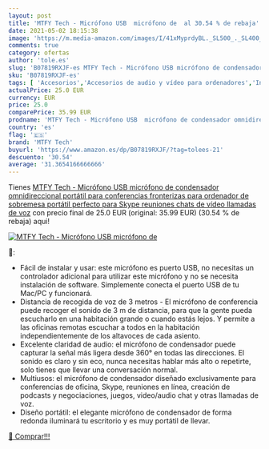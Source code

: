 ```yaml
---
layout: post
title: 'MTFY Tech - Micrófono USB  micrófono de  al 30.54 % de rebaja'
date: 2021-05-02 18:15:38
image: 'https://m.media-amazon.com/images/I/41xMyprdyBL._SL500_._SL400_.jpg'
comments: true
category: ofertas
author: 'tole.es'
slug: 'B07819RXJF-es MTFY Tech - Micrófono USB micrófono de condensador...'
sku: 'B07819RXJF-es'
tags: [ 'Accesorios','Accesorios de audio y vídeo para ordenadores','Informática','Micrófonos para informática','mtfy tech','ordenador', ]
actualPrice: 25.0 EUR
currency: EUR
price: 25.0
comparePrice: 35.99 EUR
prodname: 'MTFY Tech - Micrófono USB  micrófono de condensador omnidireccional portátil para conferencias fronterizas  para ordenador de sobremesa  portátil  perfecto para Skype  reuniones  chats de vídeo  llamadas de voz'
country: 'es'
flag: '🇪🇸'
brand: 'MTFY Tech'
buyurl: 'https://www.amazon.es/dp/B07819RXJF/?tag=tolees-21'
descuento: '30.54'
average: '31.3654166666666'
---
```


Tienes [MTFY Tech - Micrófono USB  micrófono de condensador omnidireccional portátil para conferencias fronterizas  para ordenador de sobremesa  portátil  perfecto para Skype  reuniones  chats de vídeo  llamadas de voz](https://www.amazon.es/dp/B07819RXJF/?tag=tolees-21) con precio final de  25.0 EUR (original: 35.99 EUR) (30.54 %  de rebaja) aqui!

[![MTFY Tech - Micrófono USB  micrófono de ](https://m.media-amazon.com/images/I/41xMyprdyBL._SL500_._SL400_.jpg)](https://www.amazon.es/dp/B07819RXJF/?tag=tolees-21)

🔎:

- Fácil de instalar y usar: este micrófono es puerto USB, no necesitas un controlador adicional para utilizar este micrófono y no se necesita instalación de software. Simplemente conecta el puerto USB de tu Mac/PC y funcionará.
- Distancia de recogida de voz de 3 metros - El micrófono de conferencia puede recoger el sonido de 3 m de distancia, para que la gente pueda escucharlo en una habitación grande o cuando estás lejos. Y permite a las oficinas remotas escuchar a todos en la habitación independientemente de los altavoces de cada asiento.
- Excelente claridad de audio: el micrófono de condensador puede capturar la señal más ligera desde 360° en todas las direcciones. El sonido es claro y sin eco, nunca necesitas hablar más alto o repetirte, solo tienes que llevar una conversación normal.
- Multiusos: el micrófono de condensador diseñado exclusivamente para conferencias de oficina, Skype, reuniones en línea, creación de podcasts y negociaciones, juegos, video/audio chat y otras llamadas de voz.
- Diseño portátil: el elegante micrófono de condensador de forma redonda iluminará tu escritorio y es muy portátil de llevar.

[🛒 Comprar!!!](https://www.amazon.es/dp/B07819RXJF/?tag=tolees-21)
